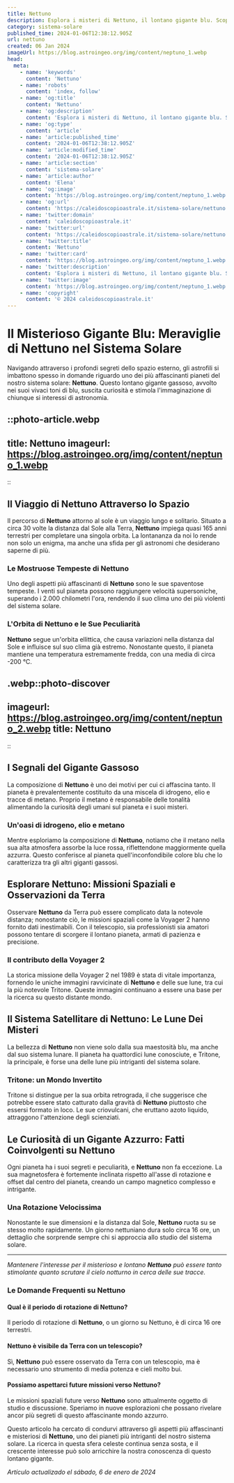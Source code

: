 ```yaml
---
title: Nettuno
description: Esplora i misteri di Nettuno, il lontano gigante blu. Scopri la sua atmosfera, anelli e lune in un viaggio astronomico affascinante.
category: sistema-solare
published_time: 2024-01-06T12:38:12.905Z
url: nettuno
created: 06 Jan 2024
imageUrl: https://blog.astroingeo.org/img/content/neptuno_1.webp
head:
  meta:
    - name: 'keywords'
      content: 'Nettuno'
    - name: 'robots'
      content: 'index, follow'
    - name: 'og:title'
      content: 'Nettuno'
    - name: 'og:description'
      content: 'Esplora i misteri di Nettuno, il lontano gigante blu. Scopri la sua atmosfera, anelli e lune in un viaggio astronomico affascinante.'
    - name: 'og:type'
      content: 'article'
    - name: 'article:published_time'
      content: '2024-01-06T12:38:12.905Z'
    - name: 'article:modified_time'
      content: '2024-01-06T12:38:12.905Z'
    - name: 'article:section'
      content: 'sistema-solare'
    - name: 'article:author'
      content: 'Elena'
    - name: 'og:image'
      content: 'https://blog.astroingeo.org/img/content/neptuno_1.webp'
    - name: 'og:url'
      content: 'https://caleidoscopioastrale.it/sistema-solare/nettuno'
    - name: 'twitter:domain'
      content: 'caleidoscopioastrale.it'
    - name: 'twitter:url'
      content: 'https://caleidoscopioastrale.it/sistema-solare/nettuno'
    - name: 'twitter:title'
      content: 'Nettuno'
    - name: 'twitter:card'
      content: 'https://blog.astroingeo.org/img/content/neptuno_1.webp'
    - name: 'twitter:description'
      content: 'Esplora i misteri di Nettuno, il lontano gigante blu. Scopri la sua atmosfera, anelli e lune in un viaggio astronomico affascinante.'
    - name: 'twitter:image'
      content: 'https://blog.astroingeo.org/img/content/neptuno_1.webp'
    - name: 'copyright'
      content: '© 2024 caleidoscopioastrale.it'
---
```

# Il Misterioso Gigante Blu: Meraviglie di Nettuno nel Sistema Solare

Navigando attraverso i profondi segreti dello spazio esterno, gli astrofili si imbattono spesso in domande riguardo uno dei più affascinanti pianeti del nostro sistema solare: **Nettuno**. Questo lontano gigante gassoso, avvolto nei suoi vivaci toni di blu, suscita curiosità e stimola l'immaginazione di chiunque si interessi di astronomia. 

::photo-article.webp
---
title: Nettuno
imageurl: https://blog.astroingeo.org/img/content/neptuno_1.webp
---
::

## Il Viaggio di Nettuno Attraverso lo Spazio
Il percorso di **Nettuno** attorno al sole è un viaggio lungo e solitario. Situato a circa 30 volte la distanza dal Sole alla Terra, **Nettuno** impiega quasi 165 anni terrestri per completare una singola orbita. La lontananza da noi lo rende non solo un enigma, ma anche una sfida per gli astronomi che desiderano saperne di più.

### Le Mostruose Tempeste di Nettuno
Uno degli aspetti più affascinanti di **Nettuno** sono le sue spaventose tempeste. I venti sul pianeta possono raggiungere velocità supersoniche, superando i 2.000 chilometri l'ora, rendendo il suo clima uno dei più violenti del sistema solare.

### L'Orbita di Nettuno e le Sue Peculiarità
**Nettuno** segue un'orbita ellittica, che causa variazioni nella distanza dal Sole e influisce sul suo clima già estremo. Nonostante questo, il pianeta mantiene una temperatura estremamente fredda, con una media di circa -200 °C.

.webp::photo-discover
---
imageurl: https://blog.astroingeo.org/img/content/neptuno_2.webp
title: Nettuno
---
::

## I Segnali del Gigante Gassoso
La composizione di **Nettuno** è uno dei motivi per cui ci affascina tanto. Il pianeta è prevalentemente costituito da una miscela di idrogeno, elio e tracce di metano. Proprio il metano è responsabile delle tonalità alimentando la curiosità degli umani sul pianeta e i suoi misteri.

### Un'oasi di idrogeno, elio e metano
Mentre esploriamo la composizione di **Nettuno**, notiamo che il metano nella sua alta atmosfera assorbe la luce rossa, riflettendone maggiormente quella azzurra. Questo conferisce al pianeta quell'inconfondibile colore blu che lo caratterizza tra gli altri giganti gassosi.

## Esplorare Nettuno: Missioni Spaziali e Osservazioni da Terra
Osservare **Nettuno** da Terra può essere complicato data la notevole distanza; nonostante ciò, le missioni spaziali come la Voyager 2 hanno fornito dati inestimabili. Con il telescopio, sia professionisti sia amatori possono tentare di scorgere il lontano pianeta, armati di pazienza e precisione.

### Il contributo della Voyager 2
La storica missione della Voyager 2 nel 1989 è stata di vitale importanza, fornendo le uniche immagini ravvicinate di **Nettuno** e delle sue lune, tra cui la più notevole Tritone. Queste immagini continuano a essere una base per la ricerca su questo distante mondo.

## Il Sistema Satellitare di Nettuno: Le Lune Dei Misteri
La bellezza di **Nettuno** non viene solo dalla sua maestosità blu, ma anche dal suo sistema lunare. Il pianeta ha quattordici lune conosciute, e Tritone, la principale, è forse una delle lune più intriganti del sistema solare.

### Tritone: un Mondo Invertito
Tritone si distingue per la sua orbita retrograda, il che suggerisce che potrebbe essere stato catturato dalla gravità di **Nettuno** piuttosto che essersi formato in loco. Le sue criovulcani, che eruttano azoto liquido, attraggono l'attenzione degli scienziati.

## Le Curiosità di un Gigante Azzurro: Fatti Coinvolgenti su Nettuno
Ogni pianeta ha i suoi segreti e peculiarità, e **Nettuno** non fa eccezione. La sua magnetosfera è fortemente inclinata rispetto all'asse di rotazione e offset dal centro del pianeta, creando un campo magnetico complesso e intrigante.

### Una Rotazione Velocissima
Nonostante le sue dimensioni e la distanza dal Sole, **Nettuno** ruota su se stesso molto rapidamente. Un giorno nettuniano dura solo circa 16 ore, un dettaglio che sorprende sempre chi si approccia allo studio del sistema solare.

---

_Mantenere l'interesse per il misterioso e lontano **Nettuno** può essere tanto stimolante quanto scrutare il cielo notturno in cerca delle sue tracce._ 

### Le Domande Frequenti su Nettuno

#### Qual è il periodo di rotazione di Nettuno?
Il periodo di rotazione di **Nettuno**, o un giorno su Nettuno, è di circa 16 ore terrestri.

#### Nettuno è visibile da Terra con un telescopio?
Sì, **Nettuno** può essere osservato da Terra con un telescopio, ma è necessario uno strumento di media potenza e cieli molto bui.

#### Possiamo aspettarci future missioni verso Nettuno?
Le missioni spaziali future verso **Nettuno** sono attualmente oggetto di studio e discussione. Speriamo in nuove esplorazioni che possano rivelare ancor più segreti di questo affascinante mondo azzurro.

Questo articolo ha cercato di condurvi attraverso gli aspetti più affascinanti e misteriosi di **Nettuno**, uno dei pianeti più intriganti del nostro sistema solare. La ricerca in questa sfera celeste continua senza sosta, e il crescente interesse può solo arricchire la nostra conoscenza di questo lontano gigante.

_Artículo actualizado el sábado, 6 de enero de 2024_